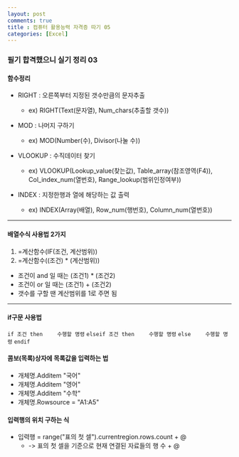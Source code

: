 ```yaml
---
layout: post
comments: true
title : 컴퓨터 활용능력 자격증 따기 05
categories: [Excel]
---
```


### 필기 합격했으니 실기 정리 03

#### 함수정리
- RIGHT : 오른쪽부터 지정된 갯수만큼의 문자추출
  - ex) RIGHT(Text(문자열), Num_chars(추출할 갯수))

- MOD : 나머지 구하기
  - ex) MOD(Number(수), Divisor(나눌 수))
  
- VLOOKUP : 수직데이터 찾기
  - ex) VLOOKUP(Lookup_value(찾는값), Table_array(참조영역(F4)), Col_index_num(열번호), Range_lookup(범위인정여부))
  
- INDEX : 지정한행과 열에 해당하는 값 출력
  - ex) INDEX(Array(배열), Row_num(행번호), Column_num(열번호))

------------------------------------------------------------

#### 배열수식 사용법 2가지
1. =계산함수(IF(조건, 계산범위))
2. =계산함수((조건) * (계산범위))


* 조건이 and 일 때는 (조건1) * (조건2)
* 조건이 or 일 때는 (조건1) + (조건2)
* 갯수를 구할 땐 계산범위를 1로 주면 됨

------------------------------------------------------------

#### if구문 사용법
`if 조건 then`
`    수행할 명령`
`elseif 조건 then`
`    수행할 명령`
`else`
`    수행할 명령`
`endif`
 
 
#### 콤보(목록)상자에 목록값을 입력하는 법
- 개체명.Additem "국어"
- 개체명.Additem "영어"
- 개체명.Additem "수학"
- 개체명.Rowsource = "A1:A5"

#### 입력행의 위치 구하는 식
- 입력행 = range("표의 첫 셀").currentregion.rows.count + @
  - -> 표의 첫 셀을 기준으로 현재 연결된 자료들의 행 수 + @
